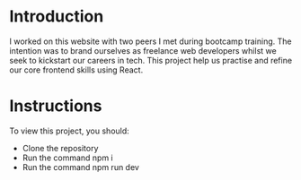 # Introduction
I worked on this website with two peers I met during bootcamp training. The intention was to brand ourselves as freelance web developers whilst we seek to kickstart our careers in tech. This project help us practise and refine our core frontend skills using React.

# Instructions
To view this project, you should:
- Clone the repository
- Run the command npm i
- Run the command npm run dev

